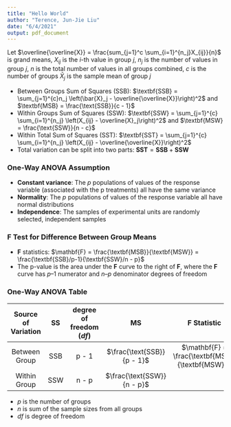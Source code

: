 ```yaml
---
title: "Hello World"
author: "Terence, Jun-Jie Liu"
date: "6/4/2021"
output: pdf_document
---
```


Let $\overline{\overline{X}} = \frac{sum_{j=1}^c \sum_{i=1}^{n_j}X_{ij}}{n}$ is grand means, $X_{ij}$ is the $i$-th value in group $j$, $n_j$ is the number of   values in group $j$, $n$ is the total number of values in all groups combined, $c$ is the number of groups $\bar{X}_j$ is the sample mean of group $j$     

* Between Groups Sum of Squares (SSB): $\textbf{SSB} = \sum_{j=1}^{c}n_j \left(\bar{X}_j - \overline{\overline{X}}\right)^2$ and $\textbf{MSB} = \frac{\text{SSB}}{c - 1}$
* Within Groups Sum of Squares (SSW): $\textbf{SSW} = \sum_{j=1}^{c} \sum_{i=1}^{n_j} \left(X_{ij} - \overline{X}_j\right)^2$ and $\textbf{MSW} = \frac{\text{SSW}}{n - c}$
* Within Total Sum of Squares (SST): $\textbf{SST} = \sum_{j=1}^{c} \sum_{i=1}^{n_j} \left(X_{ij} - \overline{\overline{X}}\right)^2$
* Total variation can be split into two parts: $\textbf{SST} = \textbf{SSB} + \textbf{SSW}$

### One-Way ANOVA Assumption

* **Constant variance**: The $p$ populations of values of the response variable (associated with the p treatments) all have the same variance
* **Normality**: The $p$ populations of values of the response variable all have normal distributions
* **Independence**: The samples of experimental units are randomly selected, independent samples

### F Test for Difference Between Group Means

* $\mathbf{F}$ statistics: $\mathbf{F} = \frac{\textbf{MSB}}{\textbf{MSW}} = \frac{\textbf{SSB}/p-1}{\textbf{SSW}/n - p}$
* The p-value is the area under the $\mathbf{F}$ curve to the right of $\mathbf{F}$, where the $\mathbf{F}$ curve has $p – 1$ numerator and $n – p$ denominator degrees of freedom

### One-Way ANOVA Table

| Source of Variation 	|        SS       	| degree of freedom ($df$) 	|             MS             	|              $\mathbf{F}$ Statistic              	|
|:-------------------:	|:---------------:	|:------------------------:	|:--------------------------:	|:------------------------------------------------:	|
|    Between Group    	|       SSB       	|           p - 1          	| $\frac{\text{SSB}}{p - 1}$ 	| $\mathbf{F} = \frac{\textbf{MSB}}{\textbf{MSW}}$ 	|
|     Within Group    	|       SSW       	|           n - p          	| $\frac{\text{SSW}}{n - p}$ 	|                                                  	|

* $p$ is the number of groups
* $n$ is sum of the sample sizes from all groups 
* $df$ is degree of freedom
